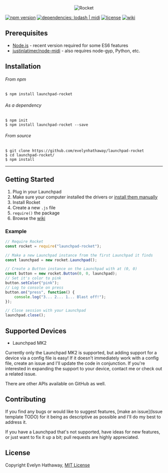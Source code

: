<div align="center"><img alt="Rocket" src="./img/cover/github-cover.png"></div>

[![npm version](https://img.shields.io/npm/v/launchpad-rocket.svg)](https://www.npmjs.com/package/launchpad-rocket)
[![dependencies: lodash | midi](https://img.shields.io/badge/dependencies-lodash%20%7C%20midi-lightgrey.svg)](https://github.com/evelynhathaway/launchpad-rocket/network/dependencies)
[![license](https://img.shields.io/github/license/evelynhathaway/launchpad-rocket.svg)]()
[![wiki](https://img.shields.io/badge/wiki-GitHub-lightgrey.svg)](https://github.com/evelynhathaway/launchpad-rocket/wiki)


## Prerequisites
- [Node.js](https://nodejs.org/en/download/) - recent version required for some ES6 features
- [justinlatimer/node-midi](https://github.com/justinlatimer/node-midi) - also requires node-gyp, Python, etc.


## Installation
###### From npm
```
$ npm install launchpad-rocket
```
###### As a dependency
```
$ npm init
$ npm install launchpad-rocket --save
```
###### From source
```
$ git clone https://github.com/evelynhathaway/launchpad-rocket
$ cd launchpad-rocket/
$ npm install
```


---


## Getting Started
1. Plug in your Launchpad
2. Make sure your computer installed the drivers or [install them manually](https://us.novationmusic.com/launch/launchpad/support-downloads)
3. Install Rocket
4. Create a new `.js` file
5. `require()` the package
6. Browse the [wiki](https://github.com/evelynhathaway/launchpad-rocket/wiki)

### Example
```js
// Require Rocket
const rocket = require("launchpad-rocket");

// Make a new Launchpad instance from the first Launchpad it finds
const launchpad = new rocket.Launchpad();

// Create a Button instance on the Launchpad with at (0, 0)
const button = new rocket.Button(0, 0, launchpad);
// Set it's color to pink
button.setColor("pink");
// Log to console on press
button.on("press", function() {
	console.log("3... 2... 1... Blast off!");
});

// Close session with your Launchpad
launchpad.close();
```


## Supported Devices
- Launchpad MK2

Currently only the Launchpad MK2 is supported, but adding support for a device via a config file is easy! If it doesn't immediately work with a config file, create an issue and I'll update the code in conjunction. If you're interested in expanding the support to your device, contact me or check out a related issue.

There are other APIs available on GitHub as well.


## Contributing
If you find any bugs or would like to suggest features, [make an issue](Issue template TODO) for it being as descriptive as possible and I'll do my best to address it.

If you have a Launchpad that's not supported, have ideas for new features, or just want to fix it up a bit; pull requests are highly appreciated.


## License
Copyright Evelyn Hathaway, [MIT License](https://github.com/evelynhathaway/launchpad-rocket/blob/master/LICENSE)
